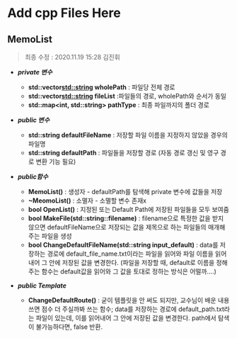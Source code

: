 # Add cpp Files Here

## MemoList
> 최종 수정 : 2020.11.19 15:28 김진휘
* ***private 변수***  
    * **std::vector<std::string> wholePath** : 파일당 전체 경로  
    * **std::vector<std::string> fileList**  :파일들의 경로, wholePath와 순서가 동일
    * **std::map<int, std::string> pathType** : 최종 파일까지의 폴더 경로

* ***public 변수***
    * **std::string defaultFileName** : 저장할 파일 이름을 지정하지 않았을 경우의 파일명
    * **std::string defaultPath** : 파일들을 저장할 경로 (자동 경로 갱신 및 영구 경로 변환 기능 필요)
    
* ***public함수***
    * **MemoList()** : 생성자 - defaultPath를 탐색해 private 변수에 값들을 저장
    * **~MeomoList()** : 소멸자 - 소멸할 변수 존재x
    * **bool OpenList()** : 지정된 또는 Default Path에 저장된 파일들을 모두 보여줌
    * **bool MakeFile(std::string::filename)** : filename으로 특정한 값을 받지 않으면 defaultFileName으로 저장되는 값을 제목으로 하는 파일들의 매개해주는 파일을 생성
    * **bool ChangeDefaultFileName(std::string input_default)** : data를 저장하는 경로에 default_file_name.txt이라는 파일을 읽어와 파일 이름을 읽어내어 그 안에 저장된 값을 변경한다. (파일을 저장할 때, default로 이름을 정해주는 함수는 default값을 읽어와 그 값을 토대로 정하는 방식은 어떨까....)
    
* ***public Template***
    * **ChangeDefaultRoute()** : 굳이 템플릿을 안 써도 되지만, 교수님이 배운 내용 쓰면 점수 더 주실까봐 쓰는 함수; data를 저장하는 경로에 default_path.txt라는 파일이 있는데, 이를 읽어내어 그 안에 저장된 값을 변경한다. path에서 탐색이 불가능하다면, false 반환.
